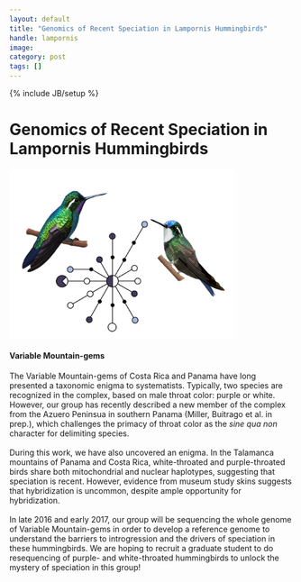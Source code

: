 ```yaml
---
layout: default
title: "Genomics of Recent Speciation in Lampornis Hummingbirds"
handle: lampornis
image:
category: post
tags: []
---
```

{% include JB/setup %}

<div class="bigspacer"></div>

# Genomics of Recent Speciation in Lampornis Hummingbirds
<div class="bigspacer"></div>
<div class="media">
	<div class="media-left media-middle">
		<a href="#">
			<img src="/assets/images/projects/lamp.png" width="400" class="media-object pull-left">
		</a>
</div>
<div class="media-body">
<h4 class="media-heading">Variable Mountain-gems</h4>
The Variable Mountain-gems of Costa Rica and Panama have long presented a taxonomic enigma to systematists. Typically, two species are recognized in the complex, based on male throat color: purple or white. However, our group has recently described a new member of the complex from the Azuero Peninsua in southern Panama (Miller, Buitrago et al. in prep.), which challenges the primacy of throat color as the <i> sine qua non</i> character for delimiting species.
<br/>
<br/>
During this work, we have also uncovered an enigma. In the Talamanca mountains of Panama and Costa Rica, white-throated and purple-throated birds share both mitochondrial and nuclear haplotypes, suggesting that speciation is recent. However, evidence from museum study skins suggests that hybridization is uncommon, despite ample opportunity for hybridization.
<br/>
<br/>
In late 2016 and early 2017, our group will be sequencing the whole genome of Variable Mountain-gems in order to develop a reference genome to understand the barriers to introgression and the drivers of speciation in these hummingbirds. We are hoping to recruit a graduate student to do resequencing of purple- and white-throated hummingbirds to unlock the mystery of speciation in this group! 
</div>
</div>

<div class="bigspacer"></div>

